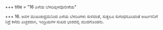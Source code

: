 +++
title = "16 ಎಳೆಯ ಬೆಳದಿಙ್ಗಳವೊಲೀಕೆಯ"

+++
16. ಅವಳ ಮುಖಚಂದ್ರಮನಿಂದ ಎಳೆಯ ಬೆಳದಿಂಗಳು ಸುಳಿದಂತೆ, ಸುತ್ತಲೂ ಸುಗಂಧಸೂಸಿದಂತೆ ಅರ್ಜುನನಿಗೆ ನಿದ್ರೆ ಕಳೆದು ಎಚ್ಚರವಾಗಿ, ಇಂದ್ರಿಯಗಳ ಸುಖದ ಭಾರದಲ್ಲಿ ಮುದಗೊಂಡನು.